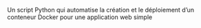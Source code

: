 Un script Python qui automatise la création et le déploiement d’un conteneur Docker pour une application web simple 
